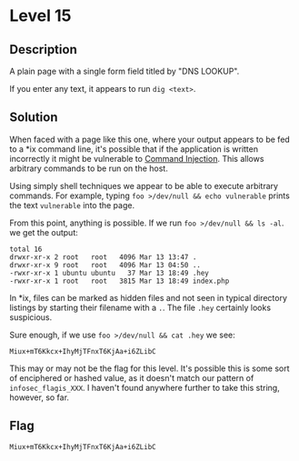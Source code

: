 # Level 15

## Description

A plain page with a single form field titled by "DNS LOOKUP".

If you enter any text, it appears to run `dig <text>`.

## Solution

When faced with a page like this one, where your output appears to be fed to a *ix command line, it's possible that if the application is written incorrectly it might be vulnerable to [Command Injection](https://www.owasp.org/index.php/Command_Injection).  This allows arbitrary commands to be run on the host.

Using simply shell techniques we appear to be able to execute arbitrary commands.  For example, typing `foo >/dev/null && echo vulnerable` prints the text `vulnerable` into the page.

From this point, anything is possible.  If we run `foo >/dev/null && ls -al`. we get the output:

```text
total 16
drwxr-xr-x 2 root   root   4096 Mar 13 13:47 .
drwxr-xr-x 9 root   root   4096 Mar 13 04:50 ..
-rwxr-xr-x 1 ubuntu ubuntu   37 Mar 13 18:49 .hey
-rwxr-xr-x 1 root   root   3815 Mar 13 18:49 index.php
```

In *ix, files can be marked as hidden files and not seen in typical directory listings by starting their filename with a `.`.  The file `.hey` certainly looks suspicious.

Sure enough, if we use `foo >/dev/null && cat .hey` we see:

```text
Miux+mT6Kkcx+IhyMjTFnxT6KjAa+i6ZLibC
```

This may or may not be the flag for this level.  It's possible this is some sort of enciphered or hashed value, as it doesn't match our pattern of `infosec_flagis_XXX`.  I haven't found anywhere further to take this string, however, so far.

## Flag

`Miux+mT6Kkcx+IhyMjTFnxT6KjAa+i6ZLibC`
